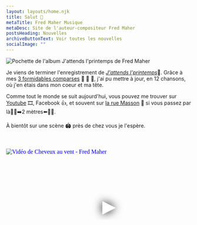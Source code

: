 ```yaml
---
layout: layouts/home.njk
title: Salut 👋
metaTitle: Fred Maher Musique
metaDesc: Site de l'auteur-compositeur Fred Maher
postsHeading: Nouvelles
archiveButtonText: Voir toutes les nouvelles
socialImage: ""
---
```


![Pochette de l'album J'attends l'printemps de Fred Maher](https://res.cloudinary.com/wikilouis/image/upload//w_1200/bo_1px_solid_rgb:7D7B53/l_text:Georgia_72_400:J'attends%0Al'printemps,g_north_east,x_40,y_80,co_rgb:FFFFFF,/v1581958264/fredmaher.jpg "Photo par Serge Morneau")


Je viens de terminer l'enregistrement de [*J'attends l'printemps*](https://fredmahermusique.com/j-attends-l-printemps)🌱. Grâce à mes [3 formidables comparses](https://fredmahermusique.com/j-attends-l-printemps) 🎹 🎸 🎤, j'ai pu mettre à jour, en 12 chansons, où j'en étais dans mon coeur et ma tête.

Comme tout le monde se suit aujourd'hui, vous pouvez me trouver sur [Youtube](https://www.youtube.com/channel/UCa6Mu7rVQ7BOkmsXrAFZRXQ) 🎞️, Facebook 👍, et souvent sur [la rue Masson](https://fredmahermusique.com/j-attends-l-printemps) 🌇 si vous passez par là🚶‍♀️➡️2 mètres⬅️🚶‍♂️.

À bientôt sur une scène 🏟️ près de chez vous je l'espère.

<br>
<br>
<iframe
  width="560"
  height="315"
  src="https://www.youtube.com/embed/RefQJCchzOo"
  srcdoc="<style>*{padding:0;margin:0;overflow:hidden}html,body{height:100%}img,span{position:absolute;width:100%;top:0;bottom:0;margin:auto}span{height:1.5em;text-align:center;font:48px/1.5 sans-serif;color:white;text-shadow:0 0 0.5em black}</style><a href=https://www.youtube.com/embed/RefQJCchzOo?autoplay=1><img src=http://i.ytimg.com/vi/RefQJCchzOo/maxresdefault.jpg alt='Vidéo de Cheveux au vent - Fred Maher'><span>▶</span></a>"
  frameborder="0"
  allow="accelerometer; autoplay; encrypted-media; gyroscope; picture-in-picture"
  allowfullscreen
  title="Vidéo de Cheveux au vent - Fred Maher"
></iframe>
